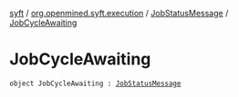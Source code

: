 [syft](../../index.md) / [org.openmined.syft.execution](../index.md) / [JobStatusMessage](index.md) / [JobCycleAwaiting](./-job-cycle-awaiting.md)

# JobCycleAwaiting

`object JobCycleAwaiting : `[`JobStatusMessage`](index.md)